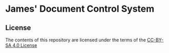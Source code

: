 # James' Document Control System

## License

The contents of this repository are licensed under the terms of the [CC-BY-SA 4.0 License](./LICENSE)
